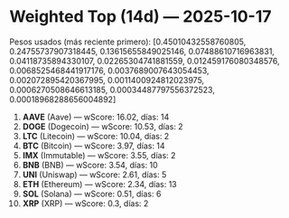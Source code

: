 # Weighted Top (14d) — 2025-10-17
Pesos usados (más reciente primero): [0.45010432558760805, 0.24755737907318445, 0.13615655849025146, 0.07488610716963831, 0.04118735894330107, 0.02265304741881559, 0.012459176080348576, 0.0068525468441917176, 0.0037689007643054453, 0.002072895420367995, 0.0011400924812023975, 0.0006270508646613185, 0.00034487797556372523, 0.00018968288656004892]
1. **AAVE** (Aave) — wScore: 16.02, días: 14
2. **DOGE** (Dogecoin) — wScore: 10.53, días: 2
3. **LTC** (Litecoin) — wScore: 10.04, días: 2
4. **BTC** (Bitcoin) — wScore: 3.97, días: 14
5. **IMX** (Immutable) — wScore: 3.55, días: 2
6. **BNB** (BNB) — wScore: 3.54, días: 10
7. **UNI** (Uniswap) — wScore: 2.61, días: 5
8. **ETH** (Ethereum) — wScore: 2.34, días: 13
9. **SOL** (Solana) — wScore: 0.51, días: 6
10. **XRP** (XRP) — wScore: 0.3, días: 2